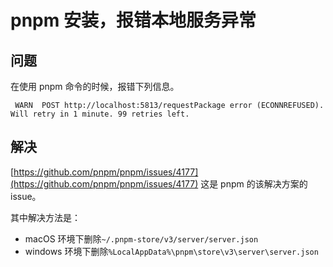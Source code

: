 # pnpm 安装，报错本地服务异常

## 问题

在使用 pnpm 命令的时候，报错下列信息。

```
 WARN  POST http://localhost:5813/requestPackage error (ECONNREFUSED). Will retry in 1 minute. 99 retries left.
```

## 解决

[https://github.com/pnpm/pnpm/issues/4177](https://github.com/pnpm/pnpm/issues/4177)
这是 pnpm 的该解决方案的 issue。

其中解决方法是：

-   macOS 环境下删除`~/.pnpm-store/v3/server/server.json`
-   windows 环境下删除`%LocalAppData%\pnpm\store\v3\server\server.json`
